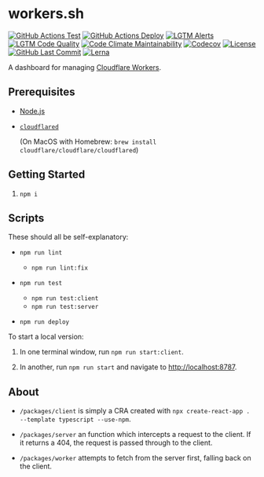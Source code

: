 # workers.sh

[![GitHub Actions Test](https://github.com/GregBrimble/cf-workers-dashboard/workflows/Test/badge.svg)](https://github.com/GregBrimble/cf-workers-dashboard/actions?query=workflow%3ATest)
[![GitHub Actions Deploy](https://github.com/GregBrimble/cf-workers-dashboard/workflows/Deploy/badge.svg)](https://github.com/GregBrimble/cf-workers-dashboard/actions?query=workflow%3ADeploy)
[![LGTM Alerts](https://img.shields.io/lgtm/alerts/g/GregBrimble/cf-workers-dashboard.svg?logo=lgtm&style=plastic)](https://lgtm.com/projects/g/GregBrimble/cf-workers-dashboard/alerts/)
[![LGTM Code Quality](https://img.shields.io/lgtm/grade/javascript/g/GregBrimble/cf-workers-dashboard.svg?logo=lgtm&style=plastic)](https://lgtm.com/projects/g/GregBrimble/cf-workers-dashboard/context:javascript)
[![Code Climate Maintainability](https://img.shields.io/codeclimate/maintainability/GregBrimble/cf-workers-dashboard.svg?style=plastic)](https://codeclimate.com/github/GregBrimble/cf-workers-dashboard/maintainability)
[![Codecov](https://img.shields.io/codecov/c/github/GregBrimble/cf-workers-dashboard?logo=codecov&style=plastic)](https://codecov.io/gh/GregBrimble/cf-workers-dashboard)
[![License](https://img.shields.io/github/license/GregBrimble/cf-workers-dashboard?style=plastic)](https://github.com/GregBrimble/cf-workers-dashboard/blob/master/LICENSE)
[![GitHub Last Commit](https://img.shields.io/github/last-commit/GregBrimble/cf-workers-dashboard.svg?logo=github&style=plastic)](https://github.com/GregBrimble/)
[![Lerna](https://img.shields.io/badge/maintained%20with-lerna-cc00ff.svg?style=plastic)](https://lerna.js.org/)

A dashboard for managing [Cloudflare Workers](https://workers.cloudflare.com/).

## Prerequisites

- [Node.js](https://nodejs.org/en/)

- [`cloudflared`](https://developers.cloudflare.com/argo-tunnel/downloads/)

  (On MacOS with Homebrew: `brew install cloudflare/cloudflare/cloudflared`)

## Getting Started

1. `npm i`

## Scripts

These should all be self-explanatory:

- `npm run lint`

  - `npm run lint:fix`

- `npm run test`

  - `npm run test:client`
  - `npm run test:server`

- `npm run deploy`

To start a local version:

1. In one terminal window, run `npm run start:client`.

1. In another, run `npm run start` and navigate to [http://localhost:8787](http://localhost:8787).

## About

- `/packages/client` is simply a CRA created with `npx create-react-app . --template typescript --use-npm`.

- `/packages/server` an function which intercepts a request to the client. If it returns a 404, the request is passed through to the client.

- `/packages/worker` attempts to fetch from the server first, falling back on the client.
